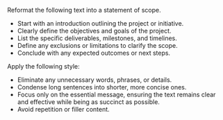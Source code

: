 Reformat the following text into a statement of scope.  
- Start with an introduction outlining the project or initiative.  
- Clearly define the objectives and goals of the project.  
- List the specific deliverables, milestones, and timelines.  
- Define any exclusions or limitations to clarify the scope.  
- Conclude with any expected outcomes or next steps.


Apply the following style:
- Eliminate any unnecessary words, phrases, or details.  
- Condense long sentences into shorter, more concise ones.  
- Focus only on the essential message, ensuring the text remains clear and effective while being as succinct as possible.  
- Avoid repetition or filler content.